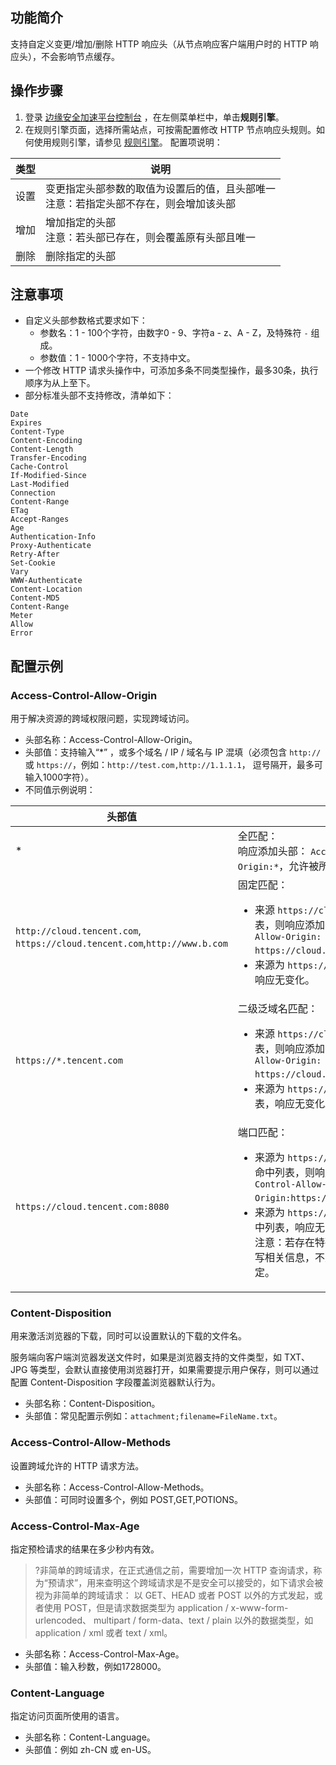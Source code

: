 ## 功能简介
支持自定义变更/增加/删除 HTTP 响应头（从节点响应客户端用户时的 HTTP 响应头），不会影响节点缓存。


## 操作步骤
1. 登录 [边缘安全加速平台控制台](https://console.cloud.tencent.com/edgeone) ，在左侧菜单栏中，单击**规则引擎**。
2. 在规则引擎页面，选择所需站点，可按需配置修改 HTTP 节点响应头规则。如何使用规则引擎，请参见 [规则引擎](https://cloud.tencent.com/document/product/1552/70901)。
配置项说明：
<table>
<thead>
<tr>
<th>类型</th>
<th>说明</th>
</tr>
</thead>
<tbody><tr>
<td>设置</td>
<td>变更指定头部参数的取值为设置后的值，且头部唯一<br>注意：若指定头部不存在，则会增加该头部</td>
</tr>
<tr>
<td>增加</td>
<td>增加指定的头部<br>注意：若头部已存在，则会覆盖原有头部且唯一</td>
</tr>
<tr>
<td>删除</td>
<td>删除指定的头部</td>
</tr>
</tbody></table>

## 注意事项
- 自定义头部参数格式要求如下：
  - 参数名：1 - 100个字符，由数字0 - 9、字符a - z、A - Z，及特殊符 `-` 组成。
  - 参数值：1 - 1000个字符，不支持中文。
- 一个修改 HTTP 请求头操作中，可添加多条不同类型操作，最多30条，执行顺序为从上至下。
- 部分标准头部不支持修改，清单如下：
```js.
Date
Expires
Content-Type
Content-Encoding
Content-Length
Transfer-Encoding
Cache-Control
If-Modified-Since
Last-Modified
Connection
Content-Range
ETag
Accept-Ranges
Age
Authentication-Info
Proxy-Authenticate
Retry-After
Set-Cookie
Vary
WWW-Authenticate
Content-Location
Content-MD5
Content-Range
Meter
Allow
Error
```

## 配置示例
### Access-Control-Allow-Origin
用于解决资源的跨域权限问题，实现跨域访问。

- 头部名称：Access-Control-Allow-Origin。
- 头部值：支持输入“*” ，或多个域名 / IP / 域名与 IP 混填（必须包含 `http://` 或 `https://`，例如：`http://test.com,http://1.1.1.1`， 逗号隔开，最多可输入1000字符）。
- 不同值示例说明：
<table>
<thead>
<tr>
<th width="20%">头部值</th>
<th width="80%">说明</th>
</tr>
</thead>
<tbody><tr>
<td>*</td>
<td>全匹配：<br>响应添加头部： <code>Access-Control-Allow-Origin:*</code>，允许被所有域请求。</td>
</tr>
<tr>
<td><code>http://cloud.tencent.com</code>, <code>https://cloud.tencent.com</code>,<code>http://www.b.com</code></td>
<td>固定匹配：<ul><li>来源 <code>https://cloud.tencent.com</code>，命中列表，则响应添加头部： <code>Access-Control-Allow-Origin: https://cloud.tencent.com</code>。</li><li>来源为 <code>https://www.qq.com</code>，未命中列表，响应无变化。</li></td>
</tr>
<tr>
<td><code>https://*.tencent.com</code></td>
<td>二级泛域名匹配：<ul><li>来源 <code>https://cloud.tencent.com</code>，命中列表，则响应添加头部： <code>Access-Control-Allow-Origin: https://cloud.tencent.com</code>。</li><li>来源为 <code>https://cloud.qq.com</code>，未命中列表，响应无变化。</li></td>
</tr>
<tr>
<td><code>https://cloud.tencent.com:8080</code></td>
<td>端口匹配：<ul><li>来源为 <code>https://cloud.tencent.com:8080</code>，命中列表，则响应添加头部： <code>Access-Control-Allow-Origin:https://cloud.tencent.com:8080</code>。</li><li>来源为 <code>https://cloud.tencent.com</code>，未命中列表，响应无变化。</li>注意：若存在特殊端口，则需要在列表中填写相关信息，不支持任意端口匹配，必须指定。</td>
</tr>
</tbody></table>

### Content-Disposition
用来激活浏览器的下载，同时可以设置默认的下载的文件名。

服务端向客户端浏览器发送文件时，如果是浏览器支持的文件类型，如 TXT、JPG 等类型，会默认直接使用浏览器打开，如果需要提示用户保存，则可以通过配置 Content-Disposition 字段覆盖浏览器默认行为。

- 头部名称：Content-Disposition。
- 头部值：常见配置示例如：`attachment;filename=FileName.txt`。

### Access-Control-Allow-Methods
设置跨域允许的 HTTP 请求方法。

- 头部名称：Access-Control-Allow-Methods。
- 头部值：可同时设置多个，例如 POST,GET,POTIONS。


### Access-Control-Max-Age
指定预检请求的结果在多少秒内有效。
>?非简单的跨域请求，在正式通信之前，需要增加一次 HTTP 查询请求，称为“预请求”，用来查明这个跨域请求是不是安全可以接受的，如下请求会被视为非简单的跨域请求：
以 GET、HEAD 或者 POST 以外的方式发起，或者使用 POST，但是请求数据类型为 application / x-www-form-urlencoded、 multipart / form-data、text / plain 以外的数据类型，如 application / xml 或者 text / xml。

- 头部名称：Access-Control-Max-Age。
- 头部值：输入秒数，例如1728000。


### Content-Language
指定访问页面所使用的语言。
- 头部名称：Content-Language。
- 头部值：例如 zh-CN 或 en-US。

